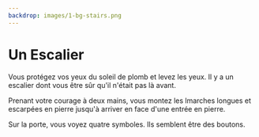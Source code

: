 ```yaml
---
backdrop: images/1-bg-stairs.png
---
```


# Un Escalier

Vous protégez vos yeux du soleil de plomb et levez les yeux. Il y a un escalier dont vous être sûr qu'il n'était pas là avant.

Prenant votre courage à deux mains, vous montez les lmarches longues et escarpées en pierre jusqu'à arriver en face d'une entrée en pierre.

Sur la porte, vous voyez quatre symboles. Ils semblent être des boutons.

<Buttons/>

